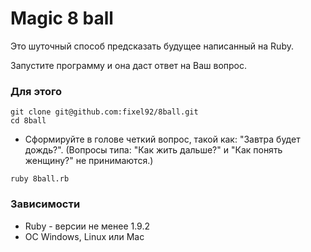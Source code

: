 # Magic 8 ball
Это шуточный способ предсказать будущее написанный на Ruby.

Запустите программу и она даст ответ на Ваш вопрос.

### Для этого
```
git clone git@github.com:fixel92/8ball.git
cd 8ball
```
- Сформируйте в голове четкий вопрос, такой как: "Завтра будет дождь?". (Вопросы типа: "Как жить дальше?" и "Как понять женщину?" не принимаются.)
```
ruby 8ball.rb
```

### Зависимости
- Ruby - версии не менее 1.9.2
- ОС Windows, Linux или Mac


